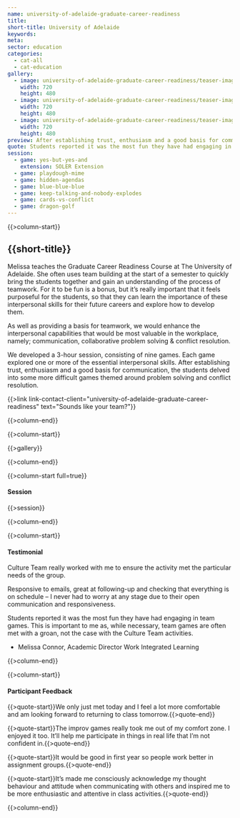 ```yaml
---
name: university-of-adelaide-graduate-career-readiness
title:
short-title: University of Adelaide
keywords:
meta:
sector: education
categories:
  - cat-all
  - cat-education
gallery:
  - image: university-of-adelaide-graduate-career-readiness/teaser-image-0-720x480.jpg
    width: 720
    height: 480
  - image: university-of-adelaide-graduate-career-readiness/teaser-image-1-720x480.jpg
    width: 720
    height: 480
  - image: university-of-adelaide-graduate-career-readiness/teaser-image-2-720x480.jpg
    width: 720
    height: 480
preview: After establishing trust, enthusiasm and a good basis for communication, the students delved into some more difficult games themed around problem solving and conflict resolution.
quote: Students reported it was the most fun they have had engaging in team games. 
session:
  - game: yes-but-yes-and
    extension: SOLER Extension
  - game: playdough-mime
  - game: hidden-agendas
  - game: blue-blue-blue
  - game: keep-talking-and-nobody-explodes
  - game: cards-vs-conflict
  - game: dragon-golf
---
```

{{>column-start}}

## {{short-title}}

Melissa teaches the Graduate Career Readiness Course at The University of Adelaide. She often uses team building at the start of a semester to quickly bring the students together and gain an understanding of the process of teamwork. For it to be fun is a bonus, but it’s really important that it feels purposeful for the students, so that they can learn the importance of these interpersonal skills for their future careers and explore how to develop them.

As well as providing a basis for teamwork, we would enhance the interpersonal capabilities that would be most valuable in the workplace, namely; communication, collaborative problem solving & conflict resolution.

We developed a 3-hour session, consisting of nine games. Each game explored one or more of the essential interpersonal skills. After establishing trust, enthusiasm and a good basis for communication, the students delved into some more difficult games themed around problem solving and conflict resolution.

{{>link link-contact-client="university-of-adelaide-graduate-career-readiness" text="Sounds like your team?"}}

{{>column-end}}

{{>column-start}}

{{>gallery}}

{{>column-end}}

{{>column-start full=true}}

#### Session

{{>session}}

{{>column-end}}

{{>column-start}}

#### Testimonial

Culture Team really worked with me to ensure the activity met the particular needs of the group.

Responsive to emails, great at following-up and checking that everything is on schedule – I never had to worry at any stage due to their open communication and responsiveness.

Students reported it was the most fun they have had engaging in team games. This is important to me as, while necessary, team games are often met with a groan, not the case with the Culture Team activities.

* Melissa Connor, Academic Director Work Integrated Learning

{{>column-end}}

{{>column-start}}

#### Participant Feedback

{{>quote-start}}We only just met today and I feel a lot more comfortable and am looking forward to returning to class tomorrow.{{>quote-end}}

{{>quote-start}}The improv games really took me out of my comfort zone. I enjoyed it too. It’ll help me participate in things in real life that I’m not confident in.{{>quote-end}}

{{>quote-start}}It would be good in first year so people work better in assignment groups.{{>quote-end}}

{{>quote-start}}It’s made me consciously acknowledge my thought behaviour and attitude when communicating with others and inspired me to be more enthusiastic and attentive in class activities.{{>quote-end}}

{{>column-end}}